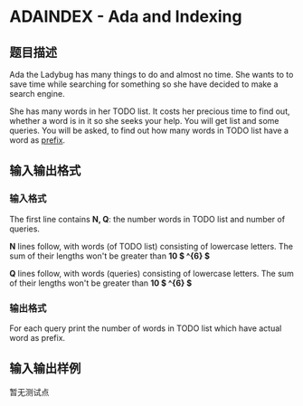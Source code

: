 # ADAINDEX - Ada and Indexing

## 题目描述

Ada the Ladybug has many things to do and almost no time. She wants to to save time while searching for something so she have decided to make a search engine.

She has many words in her TODO list. It costs her precious time to find out, whether a word is in it so she seeks your help. You will get list and some queries. You will be asked, to find out how many words in TODO list have a word as [prefix](https://www.vocabulary.com/dictionary/prefix).

## 输入输出格式

### 输入格式

The first line contains **N, Q**: the number words in TODO list and number of queries.

**N** lines follow, with words (of TODO list) consisting of lowercase letters. The sum of their lengths won't be greater than **10 $ ^{6} $**

**Q** lines follow, with words (queries) consisting of lowercase letters. The sum of their lengths won't be greater than **10 $ ^{6} $**

### 输出格式

For each query print the number of words in TODO list which have actual word as prefix.

## 输入输出样例

暂无测试点

